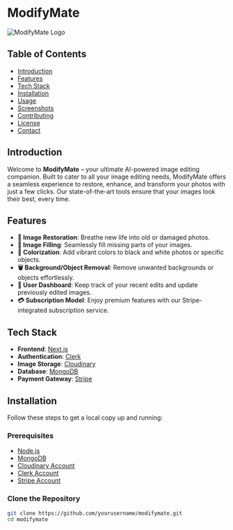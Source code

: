 # ModifyMate

![ModifyMate Logo](path-to-your-logo)

## Table of Contents
- [Introduction](#introduction)
- [Features](#features)
- [Tech Stack](#tech-stack)
- [Installation](#installation)
- [Usage](#usage)
- [Screenshots](#screenshots)
- [Contributing](#contributing)
- [License](#license)
- [Contact](#contact)

## Introduction
Welcome to **ModifyMate** – your ultimate AI-powered image editing companion. Built to cater to all your image editing needs, ModifyMate offers a seamless experience to restore, enhance, and transform your photos with just a few clicks. Our state-of-the-art tools ensure that your images look their best, every time.

## Features
- **🔄 Image Restoration**: Breathe new life into old or damaged photos.
- **🎨 Image Filling**: Seamlessly fill missing parts of your images.
- **🌈 Colorization**: Add vibrant colors to black and white photos or specific objects.
- **🗑️ Background/Object Removal**: Remove unwanted backgrounds or objects effortlessly.
- **📂 User Dashboard**: Keep track of your recent edits and update previously edited images.
- **💳 Subscription Model**: Enjoy premium features with our Stripe-integrated subscription service.

## Tech Stack
- **Frontend**: [Next.js](https://nextjs.org/)
- **Authentication**: [Clerk](https://clerk.dev/)
- **Image Storage**: [Cloudinary](https://cloudinary.com/)
- **Database**: [MongoDB](https://www.mongodb.com/)
- **Payment Gateway**: [Stripe](https://stripe.com/)

## Installation
Follow these steps to get a local copy up and running:

### Prerequisites
- [Node.js](https://nodejs.org/)
- [MongoDB](https://www.mongodb.com/)
- [Cloudinary Account](https://cloudinary.com/)
- [Clerk Account](https://clerk.dev/)
- [Stripe Account](https://stripe.com/)

### Clone the Repository
```bash
git clone https://github.com/yourusername/modifymate.git
cd modifymate
